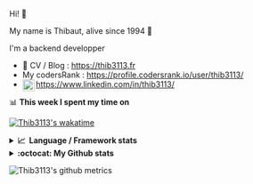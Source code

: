 Hi! 👋

My name is Thibaut, alive since 1994 🍷

I'm a backend developper

-   📝 CV / Blog : https://thib3113.fr
-   My codersRank : https://profile.codersrank.io/user/thib3113/
-   <a href="https://www.linkedin.com/in/thib3113/"><img align="left" alt="Thib3113's Linkedin" width="21px" src="https://img.icons8.com/color/48/linkedin.png" /></a> https://www.linkedin.com/in/thib3113/

📊 **This week I spent my time on**

[![Thib3113's wakatime](https://github-readme-stats.vercel.app/api/wakatime?username=thib3113&layout=default&theme=dracula&langs_count=6&hide_title=true&hide_border=true)](https://wakatime.com/@thib3113)

<details>
  <summary><b>📈&nbsp;&nbsp;Language&nbsp;/&nbsp;Framework stats</b></summary>
  <br/>  
  <a href='https://profile.codersrank.io/user/thib3113/'>
  <img src='http://cr-skills-chart-widget.azurewebsites.net/api/api?username=thib3113&padding=30&skills=php,batchfile,javascript,less,mysql,reactjs,scss,shell,typescript,vue'>
  </a>
</details>

<details>
  <summary><b>:octocat: My Github stats</b></summary>
  <br/>  
  
  <img src="https://github-readme-stats.vercel.app/api?username=thib3113&theme=dracula&show_icons=true&" alt="Thib3113's GitHub stats" />

<!--START_SECTION:activity-->

1. 🗣 Commented on [#337](https://github.com/icebob/fastest-validator/issues/337#issuecomment-1752467696) in [icebob/fastest-validator](https://github.com/icebob/fastest-validator)
2. 🗣 Commented on [#338](https://github.com/icebob/fastest-validator/issues/338#issuecomment-1752146148) in [icebob/fastest-validator](https://github.com/icebob/fastest-validator)
3. 🗣 Commented on [#337](https://github.com/icebob/fastest-validator/issues/337#issuecomment-1752145241) in [icebob/fastest-validator](https://github.com/icebob/fastest-validator)
4. 🗣 Commented on [#339](https://github.com/icebob/fastest-validator/pull/339#issuecomment-1751987958) in [icebob/fastest-validator](https://github.com/icebob/fastest-validator)
5. 🗣 Commented on [#371](https://github.com/moleculerjs/moleculer-db/pull/371#issuecomment-1751983637) in [moleculerjs/moleculer-db](https://github.com/moleculerjs/moleculer-db)
 <!--END_SECTION:activity-->

</details>

![Thib3113's github metrics](https://gist.githubusercontent.com/thib3113/83a96e16f8bca103f1b0e376186c66ec/raw/github-metrics.svg)
